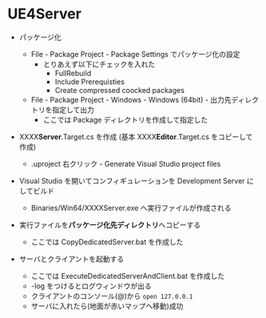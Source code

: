 # UE4Server

* パッケージ化
  * File - Package Project - Package Settings でパッケージ化の設定
    * とりあえず以下にチェックを入れた
      * FullRebuild
      * Include Prerequisties
      * Create compressed coocked packages
  * File - Package Project - Windows - Windows (64bit) - 出力先ディレクトリを指定して出力
    * ここでは Package ディレクトリを作成して指定した
  
* XXXX**Server**.Target.cs を作成 (基本 XXXX**Editor**.Target.cs をコピーして作成)
  * .uproject 右クリック - Generate Visual Studio project files
* Visual Studio を開いてコンフィギュレーションを Development Server にしてビルド
  * Binaries/Win64/XXXXServer.exe へ実行ファイルが作成される
* 実行ファイルを**パッケージ化先ディレクトリ**へコピーする
  * ここでは CopyDedicatedServer.bat を作成した
* サーバとクライアントを起動する
  * ここでは ExecuteDedicatedServerAndClient.bat を作成した
  * -log をつけるとログウィンドウが出る
  * クライアントのコンソール(@)から `open 127.0.0.1`
  * サーバに入れたら(地面が赤いマップへ移動)成功